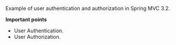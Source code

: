 Example of user authentication and authorization in Spring MVC 3.2.

**Important points**  
* User Authentication.  
* User Authorization.